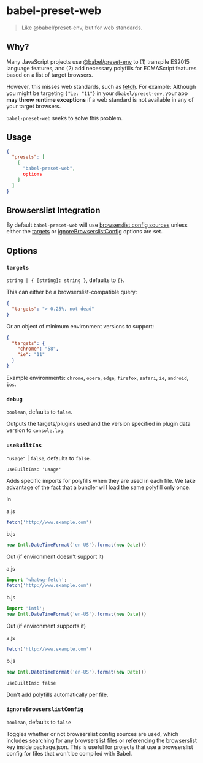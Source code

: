 # babel-preset-web

> Like @babel/preset-env, but for web standards.

## Why?

Many JavaScript projects use [@babel/preset-env] to (1) transpile ES2015 language features, and (2) add necessary polyfills for ECMAScript features based on a list of target browsers.

However, this misses web standards, such as [fetch]. For example: Although you might be targeting `{"ie: "11"}` in your `@babel/preset-env`, your app **may throw runtime exceptions** if a web standard is not available in any of your target browsers.

`babel-preset-web` seeks to solve this problem.

## Usage

```json
{
  "presets": [
    [
      "babel-preset-web",
      options
    ]
  ]
}
```

## Browserslist Integration

By default `babel-preset-web` will use [browserslist config sources] unless either the [targets] or [ignoreBrowserslistConfig] options are set.

## Options

### `targets`

`string | { [string]: string }`, defaults to `{}`.

This can either be a browserslist-compatible query:

```json
{
  "targets": "> 0.25%, not dead"
}
```

Or an object of minimum environment versions to support:

```json
{
  "targets": {
    "chrome": "58",
    "ie": "11"
  }
}
```

Example environments: `chrome`, `opera`, `edge`, `firefox`, `safari`, `ie`, `android`, `ios`.

### `debug`

`boolean`, defaults to `false`.

Outputs the targets/plugins used and the version specified in plugin data version to `console.log`.

### `useBuiltIns`

`"usage"` | `false`, defaults to `false`.

`useBuiltIns: 'usage'`

Adds specific imports for polyfills when they are used in each file. We take advantage of the fact that a bundler will load the same polyfill only once.

In

a.js

```js
fetch('http://www.example.com')
```

b.js

```js
new Intl.DateTimeFormat('en-US').format(new Date())
```

Out (if environment doesn't support it)

a.js

```js
import 'whatwg-fetch';
fetch('http://www.example.com')
```

b.js

```js
import 'intl';
new Intl.DateTimeFormat('en-US').format(new Date())
```

Out (if environment supports it)

a.js

```js
fetch('http://www.example.com')
```

b.js

```js
new Intl.DateTimeFormat('en-US').format(new Date())
```

`useBuiltIns: false`

Don't add polyfills automatically per file.

### `ignoreBrowserslistConfig`

`boolean`, defaults to `false`

Toggles whether or not browserslist config sources are used, which includes searching for any browserslist files or referencing the browserslist key inside package.json. This is useful for projects that use a browserslist config for files that won't be compiled with Babel.

[@babel/preset-env]: https://babeljs.io/docs/en/babel-preset-env
[browserslist config sources]: https://github.com/browserslist/browserslist#queries
[fetch]: https://fetch.spec.whatwg.org/
[targets]: #targets
[ignoreBrowserslistConfig]: #ignoreBrowserslistConfig
